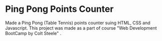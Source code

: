 # Ping Pong Points Counter
 Made a Ping Pong (Table Tennis) points counter suing HTML, CSS and Javascript. This project was made as a part of course "Web Development BootCamp by Colt Steele" .
